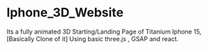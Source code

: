 # Iphone_3D_Website
Its a fully animated 3D Starting/Landing  Page of Titanium Iphone 15,[Basically Clone of it] Using basic three.js , GSAP and react. 
